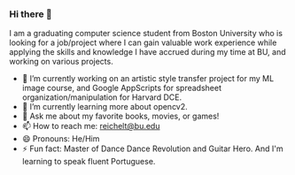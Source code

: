 ### Hi there 👋

<!--
**BenReichelt/BenReichelt** is a ✨ _special_ ✨ repository because its `README.md` (this file) appears on your GitHub profile.-->
I am a graduating computer science student from Boston University who is looking for a job/project where I can gain valuable work experience while applying the skills and knowledge I have accrued during my time at BU, and working on various projects.

- 🔭 I’m currently working on an artistic style transfer project for my ML image course, and Google AppScripts for spreadsheet organization/manipulation for Harvard DCE.
- 🌱 I’m currently learning more about opencv2.
- 💬 Ask me about my favorite books, movies, or games!
- 📫 How to reach me: reichelt@bu.edu
- 😄 Pronouns: He/Him
- ⚡ Fun fact: Master of Dance Dance Revolution and Guitar Hero. And I'm learning to speak fluent Portuguese.
